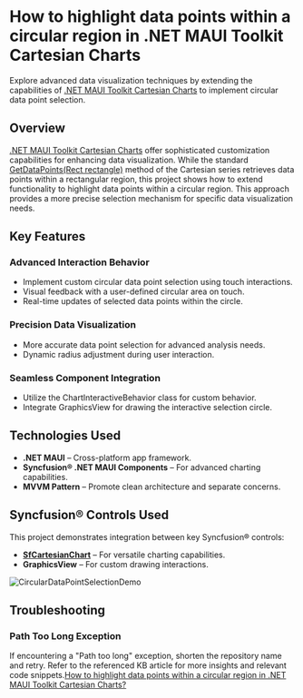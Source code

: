 # How to highlight data points within a circular region in .NET MAUI Toolkit Cartesian Charts

Explore advanced data visualization techniques by extending the capabilities of [.NET MAUI Toolkit Cartesian Charts](https://www.syncfusion.com/maui-controls/maui-cartesian-charts) to implement circular data point selection.

## Overview

[.NET MAUI Toolkit Cartesian Charts](https://www.syncfusion.com/maui-controls/maui-cartesian-charts) offer sophisticated customization capabilities for enhancing data visualization. While the standard [GetDataPoints(Rect rectangle)](https://help.syncfusion.com/cr/maui-toolkit/Syncfusion.Maui.Toolkit.Charts.CartesianSeries.html#Syncfusion_Maui_Toolkit_Charts_CartesianSeries_GetDataPoints_Microsoft_Maui_Graphics_Rect_) method of the Cartesian series retrieves data points within a rectangular region, this project shows how to extend functionality to highlight data points within a circular region. This approach provides a more precise selection mechanism for specific data visualization needs.

## Key Features

### Advanced Interaction Behavior

- Implement custom circular data point selection using touch interactions.
- Visual feedback with a user-defined circular area on touch.
- Real-time updates of selected data points within the circle.

### Precision Data Visualization

- More accurate data point selection for advanced analysis needs.
- Dynamic radius adjustment during user interaction.

### Seamless Component Integration

- Utilize the ChartInteractiveBehavior class for custom behavior.
- Integrate GraphicsView for drawing the interactive selection circle.

## Technologies Used

- **.NET MAUI** – Cross-platform app framework.
- **Syncfusion® .NET MAUI Components** – For advanced charting capabilities.
- **MVVM Pattern** – Promote clean architecture and separate concerns.

## Syncfusion® Controls Used

This project demonstrates integration between key Syncfusion® controls:

- **[SfCartesianChart](https://help.syncfusion.com/cr/maui/Syncfusion.Maui.Charts.SfCartesianChart.html)** – For versatile charting capabilities.
- **GraphicsView** – For custom drawing interactions.

![CircularDataPointSelectionDemo](https://github.com/user-attachments/assets/4a860869-ff93-47fd-a13f-e574f2617f3a)

## Troubleshooting

### Path Too Long Exception

If encountering a "Path too long" exception, shorten the repository name and retry. Refer to the referenced KB article for more insights and relevant code snippets.[How to highlight data points within a circular region in .NET MAUI Toolkit Cartesian Charts?](https://support.syncfusion.com/agent/kb/20500/how-to-highlight-data-points-within-a-circular-region-in-net-maui-toolkit-cartesian-charts
)
